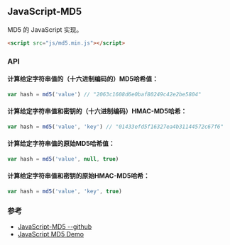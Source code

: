 JavaScript-MD5
------------------------

 MD5 的 JavaScript 实现。



```html
<script src="js/md5.min.js"></script>
```



### API

#### 计算给定字符串值的（十六进制编码的）MD5哈希值：
```javascript
var hash = md5('value') // "2063c1608d6e0baf80249c42e2be5804"
```

#### 计算给定字符串值和密钥的（十六进制编码）HMAC-MD5哈希：
```javascript
var hash = md5('value', 'key') // "01433efd5f16327ea4b31144572c67f6"
```

#### 计算给定字符串值的原始MD5哈希值：
```javascript
var hash = md5('value', null, true)
```

#### 计算给定字符串值和密钥的原始HMAC-MD5哈希：
```javascript
var hash = md5('value', 'key', true)
```


### 参考

- [JavaScript-MD5 --github](https://github.com/blueimp/JavaScript-MD5)
- [JavaScript MD5 Demo](https://blueimp.github.io/JavaScript-MD5/)